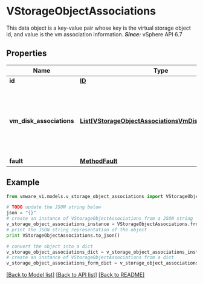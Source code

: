 # VStorageObjectAssociations

This data object is a key-value pair whose key is the virtual storage object id, and value is the vm association information.  ***Since:*** vSphere API 6.7 

## Properties
Name | Type | Description | Notes
------------ | ------------- | ------------- | -------------
**id** | [**ID**](ID.md) |  | 
**vm_disk_associations** | [**List[VStorageObjectAssociationsVmDiskAssociations]**](VStorageObjectAssociationsVmDiskAssociations.md) | Array of vm associations related to the virtual storage object.  ***Since:*** vSphere API 6.7  | [optional] 
**fault** | [**MethodFault**](MethodFault.md) |  | [optional] 

## Example

```python
from vmware_vi.models.v_storage_object_associations import VStorageObjectAssociations

# TODO update the JSON string below
json = "{}"
# create an instance of VStorageObjectAssociations from a JSON string
v_storage_object_associations_instance = VStorageObjectAssociations.from_json(json)
# print the JSON string representation of the object
print VStorageObjectAssociations.to_json()

# convert the object into a dict
v_storage_object_associations_dict = v_storage_object_associations_instance.to_dict()
# create an instance of VStorageObjectAssociations from a dict
v_storage_object_associations_form_dict = v_storage_object_associations.from_dict(v_storage_object_associations_dict)
```
[[Back to Model list]](../README.md#documentation-for-models) [[Back to API list]](../README.md#documentation-for-api-endpoints) [[Back to README]](../README.md)


